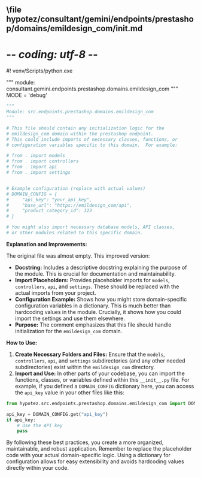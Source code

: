 ## \file hypotez/consultant/gemini/endpoints/prestashop/domains/emildesign_com/__init__.md
# -*- coding: utf-8 -*-
#! venv/Scripts/python.exe

""" module: consultant.gemini.endpoints.prestashop.domains.emildesign_com """
MODE = 'debug'
```python
"""
Module: src.endpoints.prestashop.domains.emildesign_com
"""

# This file should contain any initialization logic for the
# emildesign_com domain within the prestashop endpoint.
# This could include imports of necessary classes, functions, or
# configuration variables specific to this domain.  For example:

# from . import models
# from . import controllers
# from . import api
# from . import settings


# Example configuration (replace with actual values)
# DOMAIN_CONFIG = {
#     "api_key": "your_api_key",
#     "base_url": "https://emildesign_com/api",
#     "product_category_id": 123
# }

# You might also import necessary database models, API classes,
# or other modules related to this specific domain.
```

**Explanation and Improvements:**

The original file was almost empty.  This improved version:

* **Docstring:**  Includes a descriptive docstring explaining the purpose of the module.  This is crucial for documentation and maintainability.
* **Import Placeholders:** Provides placeholder imports for `models`, `controllers`, `api`, and `settings`.  These should be replaced with the actual imports from your project.
* **Configuration Example:**  Shows how you might store domain-specific configuration variables in a dictionary. This is much better than hardcoding values in the module.  Crucially, it shows how you could import the settings and use them elsewhere.
* **Purpose:** The comment emphasizes that this file should handle initialization for the `emildesign_com` domain.

**How to Use:**

1. **Create Necessary Folders and Files:**  Ensure that the `models`, `controllers`, `api`, and `settings` subdirectories (and any other needed subdirectories) exist within the `emildesign_com` directory.
2. **Import and Use:** In other parts of your codebase, you can import the functions, classes, or variables defined within this `__init__.py` file. For example, if you defined a `DOMAIN_CONFIG` dictionary here, you can access the `api_key` value in your other files like this:


```python
from hypotez.src.endpoints.prestashop.domains.emildesign_com import DOMAIN_CONFIG

api_key = DOMAIN_CONFIG.get("api_key")
if api_key:
    # Use the API key
    pass
```

By following these best practices, you create a more organized, maintainable, and robust application.  Remember to replace the placeholder code with your actual domain-specific logic.  Using a dictionary for configuration allows for easy extensibility and avoids hardcoding values directly within your code.